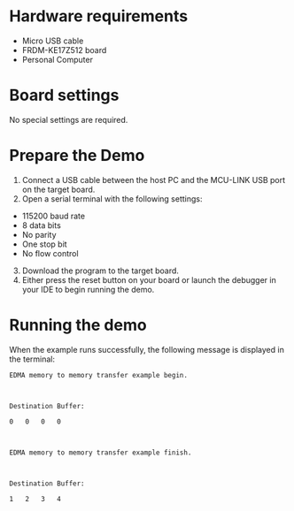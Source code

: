 Hardware requirements
=====================
- Micro USB cable
- FRDM-KE17Z512 board
- Personal Computer

Board settings
==============
No special settings are required.

Prepare the Demo
================
1.  Connect a USB cable between the host PC and the MCU-LINK USB port on the target board.
2.  Open a serial terminal with the following settings:
   - 115200 baud rate
   - 8 data bits
   - No parity
   - One stop bit
   - No flow control
3. Download the program to the target board.
4. Either press the reset button on your board or launch the debugger in your IDE to begin running the demo.

Running the demo
================
When the example runs successfully, the following message is displayed in the terminal:

~~~~~~~~~~~~~~~~~~~~~
EDMA memory to memory transfer example begin.



Destination Buffer:

0	0	0	0	



EDMA memory to memory transfer example finish.



Destination Buffer:

1	2	3	4	
~~~~~~~~~~~~~~~~~~~~~
